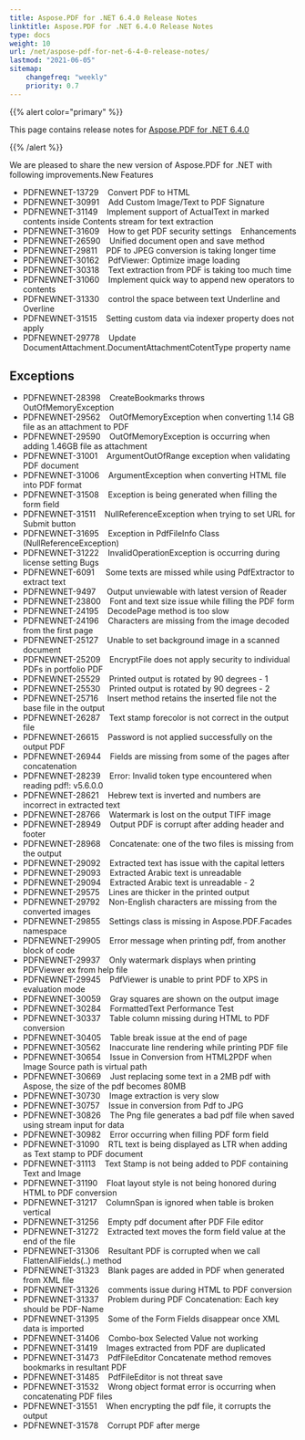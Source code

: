 ```yaml
---
title: Aspose.PDF for .NET 6.4.0 Release Notes
linktitle: Aspose.PDF for .NET 6.4.0 Release Notes
type: docs
weight: 10
url: /net/aspose-pdf-for-net-6-4-0-release-notes/
lastmod: "2021-06-05"
sitemap:
    changefreq: "weekly"
    priority: 0.7
---
```


{{% alert color="primary" %}}

This page contains release notes for [Aspose.PDF for .NET 6.4.0](https://downloads.aspose.com/pdf/net/new-releases/aspose.pdf-for-.net-6.4.0/)

{{% /alert %}}

We are pleased to share the new version of Aspose.PDF for .NET with following improvements.New Features

- PDFNEWNET-13729    Convert PDF to HTML
- PDFNEWNET-30991    Add Custom Image/Text to PDF Signature
- PDFNEWNET-31149    Implement support of ActualText in marked contents inside Contents stream for text extraction
- PDFNEWNET-31609    How to get PDF security settings   
  Enhancements
- PDFNEWNET-26590    Unified document open and save method
- PDFNEWNET-29811    PDF to JPEG conversion is taking longer time
- PDFNEWNET-30162    PdfViewer: Optimize image loading
- PDFNEWNET-30318    Text extraction from PDF is taking too much time
- PDFNEWNET-31060    Implement quick way to append new operators to contents
- PDFNEWNET-31330    control the space between text Underline and Overline
- PDFNEWNET-31515    Setting custom data via indexer property does not apply
- PDFNEWNET-29778    Update DocumentAttachment.DocumentAttachmentCotentType property name
## **Exceptions**
- PDFNEWNET-28398    CreateBookmarks throws OutOfMemoryException
- PDFNEWNET-29562    OutOfMemoryException when converting 1.14 GB file as an attachment to PDF
- PDFNEWNET-29590    OutOfMemoryException is occurring when adding 1.46GB file as attachment
- PDFNEWNET-31001    ArgumentOutOfRange exception when validating PDF document
- PDFNEWNET-31006    ArgumentException when converting HTML file into PDF format
- PDFNEWNET-31508    Exception is being generated when filling the form field
- PDFNEWNET-31511    NullReferenceException when trying to set URL for Submit button
- PDFNEWNET-31695    Exception in PdfFileInfo Class (NullReferenceException)
- PDFNEWNET-31222    InvalidOperationException is occurring during license setting
  Bugs
- PDFNEWNET-6091     Some texts are missed while using PdfExtractor to extract text
- PDFNEWNET-9497     Output unviewable with latest version of Reader
- PDFNEWNET-23800    Font and text size issue while filling the PDF form
- PDFNEWNET-24195    DecodePage method is too slow
- PDFNEWNET-24196    Characters are missing from the image decoded from the first page
- PDFNEWNET-25127    Unable to set background image in a scanned document
- PDFNEWNET-25209    EncryptFile does not apply security to individual PDFs in portfolio PDF
- PDFNEWNET-25529    Printed output is rotated by 90 degrees - 1
- PDFNEWNET-25530    Printed output is rotated by 90 degrees - 2
- PDFNEWNET-25716    Insert method retains the inserted file not the base file in the output
- PDFNEWNET-26287    Text stamp forecolor is not correct in the output file
- PDFNEWNET-26615    Password is not applied successfully on the output PDF
- PDFNEWNET-26944    Fields are missing from some of the pages after concatenation
- PDFNEWNET-28239    Error: Invalid token type encountered when reading pdf!: v5.6.0.0
- PDFNEWNET-28621    Hebrew text is inverted and numbers are incorrect in extracted text
- PDFNEWNET-28766    Watermark is lost on the output TIFF image
- PDFNEWNET-28949    Output PDF is corrupt after adding header and footer
- PDFNEWNET-28968    Concatenate: one of the two files is missing from the output
- PDFNEWNET-29092    Extracted text has issue with the capital letters
- PDFNEWNET-29093    Extracted Arabic text is unreadable
- PDFNEWNET-29094    Extracted Arabic text is unreadable - 2
- PDFNEWNET-29575    Lines are thicker in the printed output
- PDFNEWNET-29792    Non-English characters are missing from the converted images
- PDFNEWNET-29855    Settings class is missing in Aspose.PDF.Facades namespace
- PDFNEWNET-29905    Error message when printing pdf, from another block of code
- PDFNEWNET-29937    Only watermark displays when printing PDFViewer ex from help file
- PDFNEWNET-29945    PdfViewer is unable to print PDF to XPS in evaluation mode
- PDFNEWNET-30059    Gray squares are shown on the output image
- PDFNEWNET-30284    FormattedText Performance Test
- PDFNEWNET-30337    Table column missing during HTML to PDF conversion
- PDFNEWNET-30405    Table break issue at the end of page
- PDFNEWNET-30562    Inaccurate line rendering while printing PDF file
- PDFNEWNET-30654    Issue in Conversion from HTML2PDF when Image Source path is virtual path
- PDFNEWNET-30669    Just replacing some text in a 2MB pdf with Aspose, the size of the pdf becomes 80MB
- PDFNEWNET-30730    Image extraction is very slow
- PDFNEWNET-30757    Issue in conversion from Pdf to JPG
- PDFNEWNET-30826    The Png file generates a bad pdf file when saved using stream input for data
- PDFNEWNET-30982    Error occurring when filling PDF form field
- PDFNEWNET-31090    RTL text is being displayed as LTR when adding as Text stamp to PDF document
- PDFNEWNET-31113    Text Stamp is not being added to PDF containing Text and Image
- PDFNEWNET-31190    Float layout style is not being honored during HTML to PDF conversion
- PDFNEWNET-31217    ColumnSpan is ignored when table is broken vertical
- PDFNEWNET-31256    Empty pdf document after PDF File editor
- PDFNEWNET-31272    Extracted text moves the form field value at the end of the file
- PDFNEWNET-31306    Resultant PDF is corrupted when we call FlattenAllFields(..) method
- PDFNEWNET-31323    Blank pages are added in PDF when generated from XML file
- PDFNEWNET-31326    comments issue during HTML to PDF conversion
- PDFNEWNET-31337    Problem during PDF Concatenation: Each key should be PDF-Name
- PDFNEWNET-31395    Some of the Form Fields disappear once XML data is imported
- PDFNEWNET-31406    Combo-box Selected Value not working
- PDFNEWNET-31419    Images extracted from PDF are duplicated
- PDFNEWNET-31473    PdfFileEditor Concatenate method removes bookmarks in resultant PDF
- PDFNEWNET-31485    PdfFileEditor is not threat save
- PDFNEWNET-31532    Wrong object format error is occurring when concatenating PDF files
- PDFNEWNET-31551    When encrypting the pdf file, it corrupts the output
- PDFNEWNET-31578    Corrupt PDF after merge
